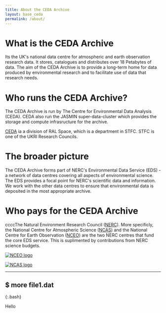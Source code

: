 ```yaml
---
title: About the CEDA Archive
layout: base_ceda
permalink: /about/
---
```

# What is the CEDA Archive
Its the UK's national data centre for atmospheric and earth observation research data. It stores, catalogues and distributes over 18 Petabytes of data.  The aim of the CEDA Archive is to provide a long-term home for data produced by environmental research and to facilitate use of data that research needs.

# Who runs the CEDA Archive?
The CEDA Archive is run by The Centre for Environmental Data Analysis (CEDA). CEDA also run the JASMIN super-data-cluster which provides the storage and compute infrasructure for the archive. 

[CEDA](https://www.ceda.ac.uk/) ia a division of RAL Space, which is a department in STFC. STFC is one of the UKRI Research Councils.

# The broader picture
The CEDA Archive forms part of NERC's Environmental Data Service (EDS) - a network of data centres covering all aspects of environmental science. The EDS provides a focal point for NERC's scientific data and information. We work with the other data centres to ensure that environmental data is deposited in the most appropriate archive.

# Who pays for the CEDA Archive
ccccThe Natural Environment Research Council ([NERC](https://nerc.ukri.org/)). More specificly, the National Centre for Atmospheric Science ([NCAS](https://ncas.ac.uk/)) and the National Centre for Earth Observation ([NCEO](https://www.nceo.ac.uk/)) are the two NERC centres that fund the core EDS service. This is suplimented by contributions from NERC science budgets.

<a href="http://www.nceo.ac.uk" title="STFC"><img
        src="https://artefacts.ceda.ac.uk/themes/orgtheme_ceda_serv/0.2/_assets/img/nceologo200.png"
        title="NCEO logo" alt="NCEO logo"></a>

<a href="http://www.ncas.ac.uk" title="NCAS"><img
        src="https://artefacts.ceda.ac.uk/themes/orgtheme_ceda_serv/0.2/_assets/img/ncas_logo_transparent_blacktext.png"
        title="NCAS logo" alt="NCAS logo"></a>


---
$ more file1.dat
---
{:.bash}

Hello
